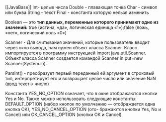 [[JavaBase]]
Int- целые числа
Double - плавающая точка
Char - символ или буква
String - текст
Final - константа которую нельзя изменить

Boolean — это **тип данных, переменные которого принимают одно из значений:** true (истина, «да», логическая единица «1»);false (ложь, «нет», логический ноль «0»)

Scanner - Для считывания значений, которые пользователь вводит через окно вывода, нам
нужен объект класса Scanner. Класс импортируется в программу инструкцией
import java.util.Scanner. Объект класса Scanner создается командой Scanner in
put=new Scanner(System.in).

ParsInt() - преобразует первый переданный ей аргумент в строковый тип, интерпретирует его и возвращает целое число или значение NaN (ввод текст-> число)

Константа YES_NO_OPTION означает, что в окне отображаются кнопки Yes и No.
Также можно использовать следующие константы: DEFAULT_OPTION (набор кнопок
по умолчанию — отображается одна кнопка OK), YES_NO_CANCEL_OPTION (ото-
бражаются кнопки Yes, No и Cancel) или OK_CANCEL_OPTION (кнопки OK и Cancel)

